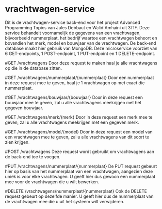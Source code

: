 # vrachtwagen-service
Dit is de vrachtwagen-service back-end voor het project Advanced Programming Topics van Jules Debbaut en Walid Amhaini uit 3ITF. Deze service behandelt voornamelijk de gegevens van een vrachtwagen, bijvoorbeeld nummerplaat, het bedrijf waartoe een vrachtwagen behoort en bovendien het merk, model en bouwjaar van de vrachtwagen. 
De back-end database maakt hier gebruik van MongoDB. Deze microservice voorziet van 6 GET-endpoints, 1 POST-endpoint, 1 PUT-endpoint en 1 DELETE-endpoint. 

#GET /vrachtwagens
Door deze request te maken haal je alle vrachtwagens op die in de database zitten.

#GET /vrachtwagens/nummerplaat/{nummerplaat}
Door een nummerplaat in deze request mee te geven, haal je 1 vrachtwagen op met exact die nummerplaat. 

#GET /vrachtwagens/bouwjaar/{bouwjaar}
Door in deze request een bouwjaar mee te geven, zal u alle vrachtwagens meekrijgen met het gegeven bouwjaar.

#GET /vrachtwagens/merk/{merk}
Door in deze request een merk mee te geven, zal u alle vrachtwagens meekrijgen met een gegeven merk.

#GET /vrachtwagens/model/{model}
Door in deze request een model van een vrachtwagen mee te geven, zal u alle vrachtwagens van dit soort te zien krijgen.

#POST /vrachtwagens
Deze request wordt gebruikt om vrachtwagens aan de back-end toe te voegen.

#PUT /vrachtwagens/nummerplaat/{nummerplaat}
De PUT request gebeurt hier op basis van het nummerplaat van een vrachtwagen, aangezien deze uniek is voor elke vrachtwagen. U geeft hier dus gewoon een nummerplaat mee voor de vrachtwagen die u wilt bewerken.

#DELETE /vrachtwagens/nummerplaat/{nummerplaat}
Ook de DELETE request gebeurt op dezelfde manier. U geeft hier dus de nummerplaat van de vrachtwagen mee die u uit het systeem wilt verwijderen.
